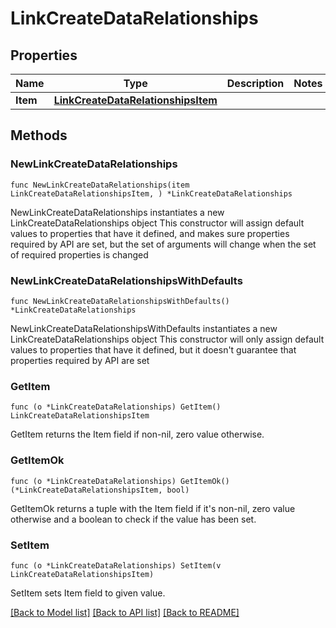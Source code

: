 # LinkCreateDataRelationships

## Properties

Name | Type | Description | Notes
------------ | ------------- | ------------- | -------------
**Item** | [**LinkCreateDataRelationshipsItem**](LinkCreateDataRelationshipsItem.md) |  | 

## Methods

### NewLinkCreateDataRelationships

`func NewLinkCreateDataRelationships(item LinkCreateDataRelationshipsItem, ) *LinkCreateDataRelationships`

NewLinkCreateDataRelationships instantiates a new LinkCreateDataRelationships object
This constructor will assign default values to properties that have it defined,
and makes sure properties required by API are set, but the set of arguments
will change when the set of required properties is changed

### NewLinkCreateDataRelationshipsWithDefaults

`func NewLinkCreateDataRelationshipsWithDefaults() *LinkCreateDataRelationships`

NewLinkCreateDataRelationshipsWithDefaults instantiates a new LinkCreateDataRelationships object
This constructor will only assign default values to properties that have it defined,
but it doesn't guarantee that properties required by API are set

### GetItem

`func (o *LinkCreateDataRelationships) GetItem() LinkCreateDataRelationshipsItem`

GetItem returns the Item field if non-nil, zero value otherwise.

### GetItemOk

`func (o *LinkCreateDataRelationships) GetItemOk() (*LinkCreateDataRelationshipsItem, bool)`

GetItemOk returns a tuple with the Item field if it's non-nil, zero value otherwise
and a boolean to check if the value has been set.

### SetItem

`func (o *LinkCreateDataRelationships) SetItem(v LinkCreateDataRelationshipsItem)`

SetItem sets Item field to given value.



[[Back to Model list]](../README.md#documentation-for-models) [[Back to API list]](../README.md#documentation-for-api-endpoints) [[Back to README]](../README.md)



